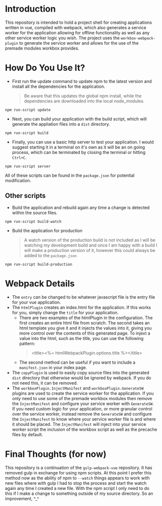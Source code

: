 # Introduction

This repository is intended to hold a project shell for creating applications written in vue, compiled with webpack, which also generates a service worker for the application allowing for offline functionality as well as any other service worker logic you wish.  The project uses the `workbox-webpack-plugin` to generate the service worker and allows for the use of the premade modules workbox provides.

# How Do You Use It?

* First run the update command to update npm to the latest version and install all the dependencies for the application.
	>Be aware that this updates the global npm install, while the dependencies are downloaded into the local node_modules.
```
npm run-script update
```

* Next, you can build your application with the build script, which will generate the appliation files into a `dist` directory.
```
npm run-script build
```

* Finally, you can use a basic http server to test your application.  I would suggest starting it in a terminal on it's own as it will be an on going process, which can be terminated by closing the terminal or hitting `Ctrl+C`.
```
npm run-script server
```

All of these scripts can be found in the `package.json` for potential modification.

## Other scripts

* Build the application and rebuild again any time a change is detected within the source files.
```
npm run-script build-watch
```

* Build the application for production
	>A watch version of the production build is not included as I will be watching my development build and once I am happy with a build I will make a production version of it, however this could always be added to the `package.json`
```
npm run-script build-production
```

# Webpack Details

* The `entry` can be changed to be whatever javascript file is the entry file for your vue application.
* The `htmlPlugin` creates an index.html for the application.  If this works for you, simply change the `title` for your application.
	* There are two examples of the htmlPlugin in the configuration.  The first creates an entire html file from scratch.  The second takes an html template you give it and it injects the values into it, giving you more control over the contents of this generated page.  To injext a value into the html, such as the title, you can use the following pattern:
		> &lt;title><%= htmlWebpackPlugin.options.title %>&lt;/title>
	* The second method can be useful if you want to include a `manifest.json` in your index page.
* The `copyPlugin` is used to easily copy source files into the generated `dist` directory that otherwise would be ignored by webpack.  If you do not need this, it can be removed.
* The `workboxPlugin.InjectManifest` and `workboxPlugin.GenerateSW` plugins are used to create the service worker for the application.  If you only need to use some of the premade workbox modules then remove the `InjectManifest` and configure your service worker with `GenerateSW`.  If you need custom logic for your application, or more granular control over the service worker, instead remove the `GenerateSW` and configure the `InjectManifest` to know where your service worker file is and where it should be placed.  The `InjectManifest` will inject into your service worker script the inclusion of the workbox script as well as the precache files by default.

# Final Thoughts (for now)

This repository is a continuation of the `gulp-webpack-vue` repository.  It has removed gulp in exchange for using npm scripts.  At this point I prefer this method now as the ability of npm to `--watch` things appears to work with new files where with gulp I had to stop the process and start the watch again any time I created a new file.  With the npm script I only need to do this if I make a change to something outside of my source directory.  So an improvement, ^_^